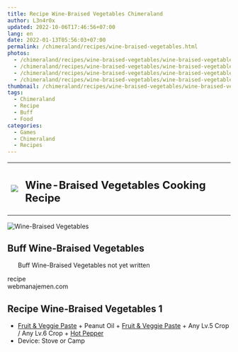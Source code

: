 ```yaml
---
title: Recipe Wine-Braised Vegetables Chimeraland
author: L3n4r0x
updated: 2022-10-06T17:46:56+07:00
lang: en
date: 2022-01-13T05:56:03+07:00
permalink: /chimeraland/recipes/wine-braised-vegetables.html
photos:
  - /chimeraland/recipes/wine-braised-vegetables/wine-braised-vegetables.webp
  - /chimeraland/recipes/wine-braised-vegetables/wine-braised-vegetables-name.webp
  - /chimeraland/recipes/wine-braised-vegetables/wine-braised-vegetables-icon.webp
  - /chimeraland/recipes/wine-braised-vegetables/wine-braised-vegetables-material.webp
thumbnail: /chimeraland/recipes/wine-braised-vegetables/wine-braised-vegetables.webp
tags:
  - Chimeraland
  - Recipe
  - Buff
  - Food
categories:
  - Games
  - Chimeraland
  - Recipes
---
```


<section id="bootstrap-wrapper">
  <link
    rel="stylesheet"
    href="https://rawcdn.githack.com/dimaslanjaka/Web-Manajemen/bb6505ea081a75a7c845f65fb9d939276931c82f/css/bootstrap-4.5-wrapper.css"
  />
  <div class="row mb-2">
    <div class="col-md-12 mb-2">
      <table class="table" id="post-info">
        <tbody>
          <tr>
            <td>
              <img
                class="d-inline-block me-2"
                src="/chimeraland/recipes/wine-braised-vegetables/wine-braised-vegetables-icon.webp"
                width="auto"
                height="auto"
              />
            </td>
            <td>
              <h1 class="fs-5">Wine-Braised Vegetables Cooking Recipe</h1>
            </td>
          </tr>
        </tbody>
      </table>
    </div>
  </div>
  <div class="card mb-2">
    <div class="row g-0">
      <div class="col-sm-4 position-relative mb-2">
        <img
          src="/chimeraland/recipes/wine-braised-vegetables/wine-braised-vegetables-material.webp"
          class="card-img fit-cover w-100 h-100"
          alt="Wine-Braised Vegetables"
          data-fancybox="true"
        />
      </div>
      <div class="col-sm-8 mb-2">
        <div class="card-body">
          <h2 class="card-title fs-5">Buff Wine-Braised Vegetables</h2>
          <div class="card-text">
            <ul>
              Buff Wine-Braised Vegetables not yet written
            </ul>
          </div>
          <span class="badge rounded-pill bg-dark text-white">recipe</span>
        </div>
        <div class="card-footer text-end text-muted">webmanajemen.com</div>
      </div>
    </div>
  </div>
  <div class="row mb-2">
    <div class="col-12 col-lg-6 recipe-item mb-2">
      <div class="card">
        <div class="card-body">
          <h2 class="card-title fs-5">Recipe Wine-Braised Vegetables 1</h2>
          <div class="card-text">
            <ul>
              <li>
                <a
                  class="text-decoration-none"
                  href="/chimeraland/recipes/fruit-and-veggie-paste.html"
                  >Fruit &amp; Veggie Paste</a
                ><span> + </span>Peanut Oil<span> + </span
                ><a
                  class="text-decoration-none"
                  href="/chimeraland/recipes/fruit-and-veggie-paste.html"
                  >Fruit &amp; Veggie Paste</a
                ><span> + </span>Any Lv.5 Crop<span> / </span>Any Lv.6 Crop<span>
                  + </span
                ><a
                  class="text-decoration-none"
                  href="/chimeraland/materials/hot-pepper.html"
                  >Hot Pepper</a
                >
              </li>
              <li>Device: Stove or Camp</li>
            </ul>
          </div>
        </div>
      </div>
    </div>
  </div>
</section>